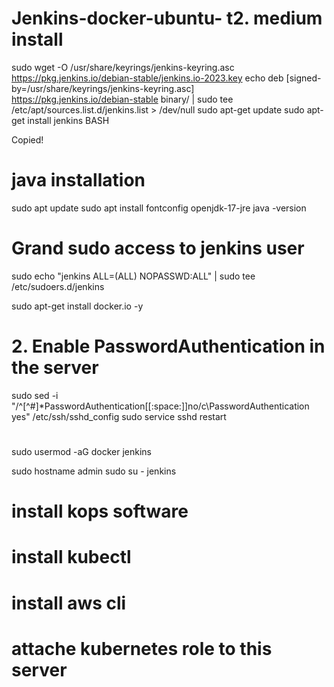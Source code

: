 # Jenkins-docker-ubuntu- t2. medium install
sudo wget -O /usr/share/keyrings/jenkins-keyring.asc \
  https://pkg.jenkins.io/debian-stable/jenkins.io-2023.key
echo deb [signed-by=/usr/share/keyrings/jenkins-keyring.asc] \
  https://pkg.jenkins.io/debian-stable binary/ | sudo tee \
  /etc/apt/sources.list.d/jenkins.list > /dev/null
sudo apt-get update
sudo apt-get install jenkins
BASH

Copied!
# java installation
sudo apt update
sudo apt install fontconfig openjdk-17-jre
java -version
# Grand sudo access to jenkins user
sudo echo "jenkins ALL=(ALL) NOPASSWD:ALL" | sudo tee /etc/sudoers.d/jenkins

sudo apt-get install docker.io -y

# 2. Enable PasswordAuthentication in the server
sudo sed -i "/^[^#]*PasswordAuthentication[[:space:]]no/c\PasswordAuthentication yes" /etc/ssh/sshd_config
sudo service sshd restart
#
sudo usermod -aG docker jenkins

sudo hostname admin
sudo su - jenkins
# install kops software
# install kubectl
# install aws cli
# attache kubernetes role to this server

